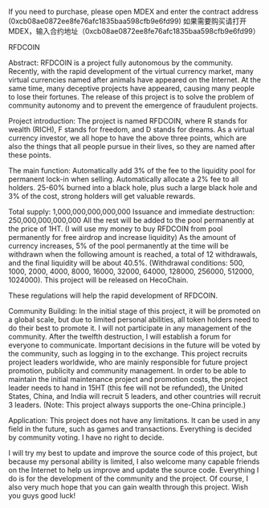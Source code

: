 If you need to purchase, please open MDEX and enter the contract address (0xcb08ae0872ee8fe76afc1835baa598cfb9e6fd99)
如果需要购买请打开MDEX，输入合约地址（0xcb08ae0872ee8fe76afc1835baa598cfb9e6fd99）

RFDCOIN

Abstract: 
RFDCOIN is a project fully autonomous by the community. Recently, with the rapid development of the virtual currency market, many virtual currencies named after animals have appeared on the Internet. At the same time, many deceptive projects have appeared, causing many people to lose their fortunes. The release of this project is to solve the problem of community autonomy and to prevent the emergence of fraudulent projects.

Project introduction:
The project is named RFDCOIN, where R stands for wealth (RICH), F stands for freedom, and D stands for dreams. As a virtual currency investor, we all hope to have the above three points, which are also the things that all people pursue in their lives, so they are named after these points.

The main function: Automatically add 3% of the fee to the liquidity pool for permanent lock-in when selling. Automatically allocate a 2% fee to all holders. 25-60% burned into a black hole, plus such a large black hole and 3% of the cost, strong holders will get valuable rewards.

Total supply: 1,000,000,000,000,000
Issuance and immediate destruction: 250,000,000,000,000
All the rest will be added to the pool permanently at the price of 1HT.
(I will use my money to buy RFDCOIN from pool permanently for free airdrop and increase liquidity)
As the amount of currency increases, 5% of the pool permanently at the time will be withdrawn when the following amount is reached, a total of 12 withdrawals, and the final liquidity will be about 40.5%. 
(Withdrawal conditions: 500, 1000, 2000, 4000, 8000, 16000, 32000, 64000, 128000, 256000, 512000, 1024000).
This project will be released on HecoChain.

These regulations will help the rapid development of RFDCOIN.

Community Building:
In the initial stage of this project, it will be promoted on a global scale, but due to limited personal abilities, all token holders need to do their best to promote it. I will not participate in any management of the community. After the twelfth destruction, I will establish a forum for everyone to communicate. Important decisions in the future will be voted by the community, such as logging in to the exchange. This project recruits project leaders worldwide, who are mainly responsible for future project promotion, publicity and community management. In order to be able to maintain the initial maintenance project and promotion costs, the project leader needs to hand in 15HT (this fee will not be refunded), the United States, China, and India will recruit 5 leaders, and other countries will recruit 3 leaders.
(Note: This project always supports the one-China principle.)

Application: 
This project does not have any limitations. It can be used in any field in the future, such as games and transactions. Everything is decided by community voting. I have no right to decide.

I will try my best to update and improve the source code of this project, but because my personal ability is limited, I also welcome many capable friends on the Internet to help us improve and update the source code. Everything I do is for the development of the community and the project. Of course, I also very much hope that you can gain wealth through this project. Wish you guys good luck!
